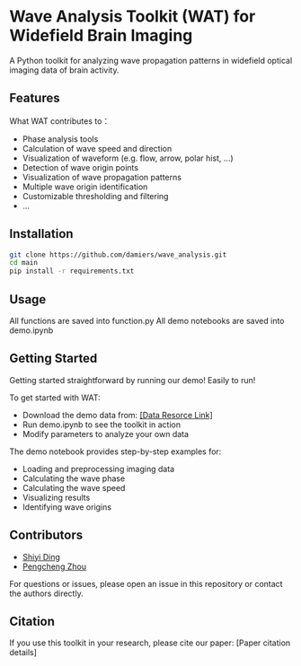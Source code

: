 # Wave Analysis Toolkit (WAT) for Widefield Brain Imaging

A Python toolkit for analyzing wave propagation patterns in widefield optical imaging data of brain activity.

## Features

What WAT contributes to： 
- Phase analysis tools
- Calculation of wave speed and direction
- Visualization of waveform (e.g. flow, arrow, polar hist, ...)
- Detection of wave origin points
- Visualization of wave propagation patterns
- Multiple wave origin identification
- Customizable thresholding and filtering
- ...

## Installation

```bash
git clone https://github.com/damiers/wave_analysis.git
cd main
pip install -r requirements.txt
```

## Usage
All functions are saved into function.py 
All demo notebooks are saved into demo.ipynb


## Getting Started

Getting started straightforward by running our demo! Easily to run!

To get started with WAT:

- Download the demo data from: [[Data Resorce Link]](https://www.kaggle.com/datasets/infinity2118/data-for-wave-analysis)
- Run demo.ipynb to see the toolkit in action
- Modify parameters to analyze your own data

The demo notebook provides step-by-step examples for:

- Loading and preprocessing imaging data
- Calculating the wave phase
- Calculating the wave speed
- Visualizing results
- Identifying wave origins


## Contributors
- [Shiyi Ding](shiyi.ding18@gmail.com)
- [Pengcheng Zhou](zhoupc1988@gmail.com)

For questions or issues, please open an issue in this repository or contact the authors directly.

## Citation

If you use this toolkit in your research, please cite our paper: [Paper citation details]
